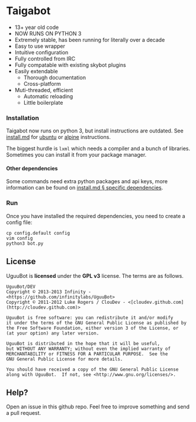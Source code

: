 # Taigabot

* 13+ year old code
* NOW RUNS ON PYTHON 3
* Extremely stable, has been running for literally over a decade
* Easy to use wrapper
* Intuitive configuration
* Fully controlled from IRC
* Fully compatable with existing skybot plugins
* Easily extendable
  * Thorough documentation
  * Cross-platform
* Muti-threaded, efficient
  * Automatic reloading
  * Little boilerplate

### Installation
Taigabot now runs on python 3, but install instructions are outdated. See [install.md](install.md#instructions) for [ubuntu](install.md#ubuntu) or [alpine](install.md#alpine) instructions.

The biggest hurdle is `lxml` which needs a compiler and a bunch of libraries. Sometimes you can install it from your package manager.

#### Other dependencies
Some commands need extra python packages and api keys, more information can be found on [install.md § specific dependencies](install.md#specific-dependencies).

### Run
Once you have installed the required dependencies, you need to create a config file:

    cp config.default config
    vim config
    python3 bot.py

## License

UguuBot is **licensed** under the **GPL v3** license. The terms are as follows.

    UguuBot/DEV
    Copyright © 2013-2013 Infinity - <https://github.com/infinitylabs/UguuBot>
    Copyright © 2011-2012 Luke Rogers / ClouDev - <[cloudev.github.com](http://cloudev.github.com)>

    UguuBot is free software: you can redistribute it and/or modify
    it under the terms of the GNU General Public License as published by
    the Free Software Foundation, either version 3 of the License, or
    (at your option) any later version.

    UguuBot is distributed in the hope that it will be useful,
    but WITHOUT ANY WARRANTY; without even the implied warranty of
    MERCHANTABILITY or FITNESS FOR A PARTICULAR PURPOSE.  See the
    GNU General Public License for more details.

    You should have received a copy of the GNU General Public License
    along with UguuBot.  If not, see <http://www.gnu.org/licenses/>.

## Help?

Open an issue in this github repo. Feel free to improve something and send a pull request.
